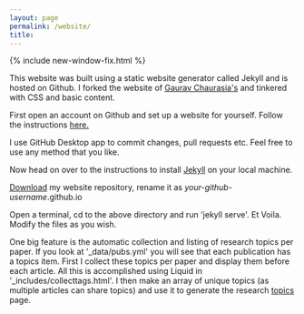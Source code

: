 ```yaml
---
layout: page
permalink: /website/
title: 
---
```


{% include new-window-fix.html %}

This website was built using a static website generator called Jekyll and is hosted on Github. 
I forked the website of [Gaurav Chaurasia's][gc] and tinkered with CSS and basic content.

First open an account on Github and set up a website for yourself. Follow the instructions [here.][GHpages]

I use GitHub Desktop app to commit changes, pull requests etc. Feel free to use any method that you like.

Now head on over to the instructions to install [Jekyll][jekyll] on your local machine.

[Download][mysite] my website repository, rename it as *your-github-username*.github.io

Open a terminal, cd to the above directory and run 'jekyll serve'. Et Voila. Modify the files as you wish.

One big feature is the automatic collection and listing of research topics per paper. 
If you look at '_data/pubs.yml' you will see that each publication has a topics item. 
First I collect these topics per paper and display them before each article. All this is accomplished using Liquid in
'_includes/collecttags.html'. I then make an array of unique topics (as multiple articles can share topics) and 
use it to generate the research [topics] page.


[gc]: https://gchauras.github.io
[jekyll]: https://jekyllrb.com/docs/installation/
[GHpages]: https://pages.github.com
[mysite]: https://github.com/harshasbhat/harshasbhat.github.io/archive/master.zip
[topics]: /topics/

